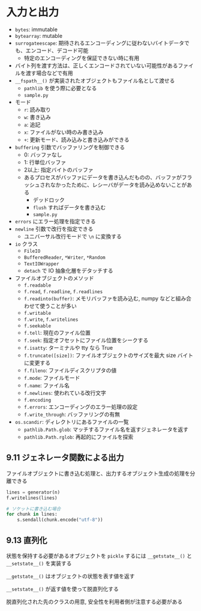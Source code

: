# 入力と出力

- `bytes`: immutable
- `bytearray`: mutable
- `surrogateescape`: 期待されるエンコーディングに従わないバイトデータでも、エンコード、デコード可能
    - 特定のエンコーディングを保証できない時に有用
- バイト列を渡す方法は、正しくエンコードされていない可能性があるファイルを渡す場合などで有用
- `__fspath__()` が実装されたオブジェクトもファイル名として渡せる
    - `pathlib` を使う際に必要となる
    - `sample.py`
- モード
    - `r`: 読み取り
    - `w`: 書き込み
    - `a`: 追記
    - `x`: ファイルがない時のみ書き込み
    - `+`: 更新モード、読み込みと書き込みができる
- `buffering` 引数でバッファリングを制御できる
    - 0: バッファなし
    - 1: 行単位バッファ
    - 2以上: 指定バイトのバッファ
    - あるプロセスがバッファにデータを書き込んだものの、バッファがフラッシュされなかったために、レシーバがデータを読み込めないことがある
        - デッドロック
        - `flush` すればデータを書き込む
        - `sample.py`
- `errors` にエラー処理を指定できる
- `newline` 引数で改行を指定できる
    - ユニバーサル改行モードで `\n` に変換する
- `io` クラス
    - `FileIO`
    - `BufferedReader`, `*Writer`, `*Random`
    - `TextIOWrapper`
    - `detach` で IO 抽象化層をデタッチする
- ファイルオブジェクトのメソッド
    - `f.readable`
    - `f.read`, `f.readline`, `f.readlines`
    - `f.readinto(buffer)`: メモリバッファを読み込む, numpy などと組み合わせて使うことが多い
    - `f.writable`
    - `f.write`, `f.writelines`
    - `f.seekable`
    - `f.tell`: 現在のファイル位置
    - `f.seek`: 指定オフセットにファイル位置をシークする
    - `f.isatty`: ターミナルや tty なら True
    - `f.truncate([size])`: ファイルオブジェクトのサイズを最大 size バイトに変更する
    - `f.fileno`: ファイルディスクリプタの値
    - `f.mode`: ファイルモード
    - `f.name`: ファイル名
    - `f.newlines`: 使われている改行文字
    - `f.encoding`
    - `f.errors`: エンコーディングのエラー処理の設定
    - `f.write_through`: バッファリングの有無
- `os.scandir`: ディレクトリにあるファイルの一覧
    - `pathlib.Path.glob`: マッチするファイル名を返すジェネレータを返す
    - `pathlib.Path.rglob`: 再起的にファイルを探索

## 9.11 ジェネレータ関数による出力

ファイルオブジェクトに書き込む処理と、出力するオブジェクト生成の処理を分離できる

```python
lines = generator(n)
f.writelines(lines)

# ソケットに書き込む場合
for chunk in lines:
    s.sendall(chunk.encode("utf-8"))
```

## 9.13 直列化

状態を保持する必要があるオブジェクトを `pickle` するには `__getstate__()` と `__setstate__()` を実装する

`__getstate__()` はオブジェクトの状態を表す値を返す

`__setstate__()` が返す値を使って脱直列化する

脱直列化された先のクラスの用意, 安全性を利用者側が注意する必要がある

